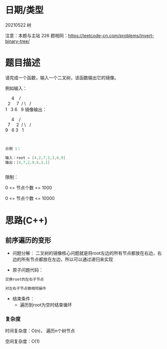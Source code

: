
<!--
 * @Author: baisichen
 * @Date: 2021-05-10 10:20:04
 * @LastEditTime: 2021-05-21 20:49:57
 * @LastEditors: baisichen
 * @Description: 
-->
# 日期/类型
20210522 树

注意：本题与主站 226 题相同：https://leetcode-cn.com/problems/invert-binary-tree/

# 题目描述
请完成一个函数，输入一个二叉树，该函数输出它的镜像。

例如输入：

     4
   /   \
  2     7
 / \   / \
1   3 6   9
镜像输出：

     4
   /   \
  7     2
 / \   / \
9   6 3   1

 
``` cpp
示例 1：

输入：root = [4,2,7,1,3,6,9]
输出：[4,7,2,9,6,3,1]
 
```

限制：

0 <= 节点个数 <= 1000



0 <= 节点个数 <= 10000

# 思路(C++)

## 前序遍历的变形
- 问题分解：
  二叉树的镜像核心问题就是将root左边的所有节点都放在右边，右边的所有节点都放在左边，所以可以通过递归来实现

- 原子问题代码：
``` cpp
交换root的左右子节点

对左右子节点做相同操作
```

- 结束条件：
  - 遍历到root为空时结束循环

### 复杂度
时间复杂度：O(n)， 遍历n个树节点

空间复杂度：O(1)